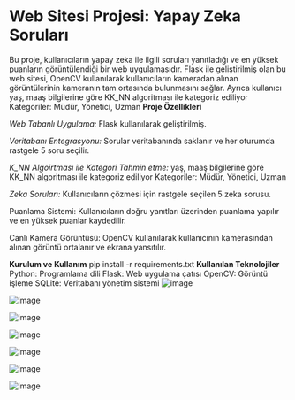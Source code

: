 # Web Sitesi Projesi: Yapay Zeka Soruları
Bu proje, kullanıcıların yapay zeka ile ilgili soruları yanıtladığı ve en yüksek puanların görüntülendiği bir web uygulamasıdır. Flask ile geliştirilmiş olan bu web sitesi, OpenCV kullanılarak kullanıcıların kameradan alınan görüntülerinin kameranın tam ortasında bulunmasını sağlar.
Ayrıca kullanıcı yaş, maaş bilgilerine göre KK_NN algoritması ile kategoriz ediliyor Kategoriler: Müdür, Yönetici, Uzman
**Proje Özellikleri**

*Web Tabanlı Uygulama:* Flask kullanılarak geliştirilmiş.

*Veritabanı Entegrasyonu:* Sorular veritabanında saklanır ve her oturumda rastgele 5 soru seçilir.

*K_NN Algoirtması ile Kategori Tahmin etme:* yaş, maaş bilgilerine göre KK_NN algoritması ile kategoriz ediliyor Kategoriler: Müdür, Yönetici, Uzman

*Zeka Soruları:* Kullanıcıların çözmesi için rastgele seçilen 5 zeka sorusu.

Puanlama Sistemi: Kullanıcıların doğru yanıtları üzerinden puanlama yapılır ve en yüksek puanlar kaydedilir.

Canlı Kamera Görüntüsü: OpenCV kullanılarak kullanıcının kamerasından alınan görüntü ortalanır ve ekrana yansıtılır.

**Kurulum ve Kullanım**
pip install -r requirements.txt
**Kullanılan Teknolojiler**
Python: Programlama dili
Flask: Web uygulama çatısı
OpenCV: Görüntü işleme
SQLite: Veritabanı yönetim sistemi
![image](https://github.com/user-attachments/assets/bc585ad3-d9bd-4483-a653-8e1bd6b41eec)

![image](https://github.com/user-attachments/assets/493db271-3efc-4af1-b4b4-97e71f8d2619)

![image](https://github.com/user-attachments/assets/839d85b8-725e-4f50-add2-48d63783ec56)

![image](https://github.com/user-attachments/assets/b84df801-39b2-416a-85d9-7f2d56813372)

![image](https://github.com/user-attachments/assets/ca21d6aa-e7a8-4696-99c4-7a3f31ce9049)

![image](https://github.com/user-attachments/assets/3a6634c6-58ec-442d-a905-28de38ebc2ca)

![image](https://github.com/user-attachments/assets/5dd41934-16f1-4a00-823f-763c24222c7c)

